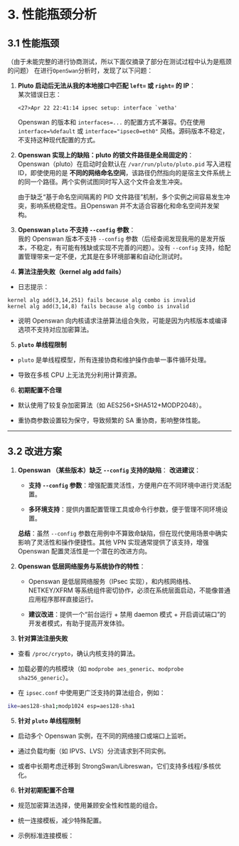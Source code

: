 # 3. 性能瓶颈分析

## 3.1 性能瓶颈

（由于未能完整的进行协商测试，所以下面仅摘录了部分在测试过程中认为是瓶颈的问题）
在进行`OpenSwan`分析时，发现了以下问题：

1. **Pluto 启动后无法从我的本地接口中匹配 `left=` 或 `right=` 的 IP**：  
    某次错误日志：
    
    ```log
    <27>Apr 22 22:41:14 ipsec setup: interface `vetha'
	```
    
    Openswan 的版本和 `interfaces=...` 的配置方式不兼容。仍在使用 `interface=%default` 或 `interface="ipsec0=eth0"` 风格。源码版本不稳定，不支持这种现代配置的方式。
    
    
1. **Openswan 实现上的缺陷：pluto 的锁文件路径是全局固定的**：  
    Openswan（pluto）在启动时会默认在 `/var/run/pluto/pluto.pid` 写入进程 ID，即使使用的是 **不同的网络命名空间**，该路径仍然指向的是宿主文件系统上的同一个路径。两个实例试图同时写入这个文件会发生冲突。
    
    由于缺乏“基于命名空间隔离的 PID 文件路径”机制，多个实例之间容易发生冲突，影响系统稳定性。且Openswan 并不太适合容器化和命名空间并发架构。
    
2. **Openswan `pluto` 不支持 `--config` 参数**：  
    我的 Openswan 版本不支持 `--config` 参数（后经查阅发现我用的是发开版本，不稳定，有可能有残缺或实现不完善的问题）。没有 `--config` 支持，给配置管理带来一定不便，尤其是在多环境部署和自动化测试时。
3. **算法注册失败（kernel alg add fails）**

- 日志提示：
    
```log
kernel alg add(3,14,251) fails because alg combo is invalid 
kernel alg add(3,14,8) fails because alg combo is invalid
```
- 说明 Openswan 向内核请求注册算法组合失败，可能是因为内核版本或编译选项不支持对应加密算法。
5. **`pluto` 单线程限制**

- `pluto` 是单线程模型，所有连接协商和维护操作由单一事件循环处理。
    
- 导致在多核 CPU 上无法充分利用计算资源。
6. **初期配置不合理**

- 默认使用了较复杂加密算法（如 AES256+SHA512+MODP2048）。
    
- 重协商参数设置较为保守，导致频繁的 SA 重协商，影响整体性能。
---

## 3.2 改进方案

1. **Openswan （某些版本）缺乏 `--config` 支持的缺陷**： 
    **改进建议**：
    
    - **支持 `--config` 参数**：增强配置灵活性，方便用户在不同环境中进行灵活配置。
        
    - **多环境支持**：提供内置配置管理工具或命令行参数，便于管理不同环境设置。
        
    **总结**：虽然 `--config` 参数在用例中不算致命缺陷，但在现代使用场景中确实影响了灵活性和操作便捷性。其他 VPN 实现通常提供了该支持，增强 Openswan 配置灵活性是一个潜在的改进方向。
    
2. **Openswan 低层网络服务与系统协作的特性**：
    
    - Openswan 是低层网络服务（IPsec 实现），和内核网络栈、NETKEY/XFRM 等系统组件密切协作，必须在系统层面启动，不能像普通应用程序那样直接运行。
        
    - **建议改进**：提供一个“前台运行 + 禁用 daemon 模式 + 开启调试端口”的开发者模式，有助于提高开发体验。
    
3. **针对算法注册失败**

- 查看 `/proc/crypto`，确认内核支持的算法。
    
- 加载必要的内核模块（如 `modprobe aes_generic`、`modprobe sha256_generic`）。
    
- 在 `ipsec.conf` 中使用更广泛支持的算法组合，例如：
    
```bash
ike=aes128-sha1;modp1024 esp=aes128-sha1
```

5. **针对 `pluto` 单线程限制**

- 启动多个 Openswan 实例，在不同的网络接口或端口上监听。
    
- 通过负载均衡（如 IPVS、LVS）分流请求到不同实例。
    
- 或者中长期考虑迁移到 StrongSwan/Libreswan，它们支持多线程/多核优化。


6. **针对初期配置不合理**

- 规范加密算法选择，使用兼顾安全性和性能的组合。
    
- 统一连接模板，减少特殊配置。
    
- 示例标准连接模板：